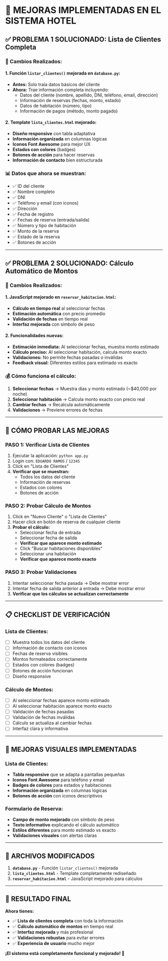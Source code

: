 # 🎯 **MEJORAS IMPLEMENTADAS EN EL SISTEMA HOTEL**

## ✅ **PROBLEMA 1 SOLUCIONADO: Lista de Clientes Completa**

### **🔧 Cambios Realizados:**

#### **1. Función `listar_clientes()` mejorada en `database.py`:**
- **Antes:** Solo traía datos básicos del cliente
- **Ahora:** Trae información completa incluyendo:
  - Datos del cliente (nombre, apellido, DNI, teléfono, email, dirección)
  - Información de reservas (fechas, monto, estado)
  - Datos de habitación (número, tipo)
  - Información de pagos (método, monto pagado)

#### **2. Template `lista_clientes.html` mejorado:**
- **Diseño responsive** con tabla adaptativa
- **Información organizada** en columnas lógicas
- **Iconos Font Awesome** para mejor UX
- **Estados con colores** (badges)
- **Botones de acción** para hacer reservas
- **Información de contacto** bien estructurada

### **📊 Datos que ahora se muestran:**
- ✅ ID del cliente
- ✅ Nombre completo
- ✅ DNI
- ✅ Teléfono y email (con iconos)
- ✅ Dirección
- ✅ Fecha de registro
- ✅ Fechas de reserva (entrada/salida)
- ✅ Número y tipo de habitación
- ✅ Monto de la reserva
- ✅ Estado de la reserva
- ✅ Botones de acción

---

## ✅ **PROBLEMA 2 SOLUCIONADO: Cálculo Automático de Montos**

### **🔧 Cambios Realizados:**

#### **1. JavaScript mejorado en `reservar_habitacion.html`:**
- **Cálculo en tiempo real** al seleccionar fechas
- **Estimación automática** con precio promedio
- **Validación de fechas** en tiempo real
- **Interfaz mejorada** con símbolo de peso

#### **2. Funcionalidades nuevas:**
- **Estimación inmediata:** Al seleccionar fechas, muestra monto estimado
- **Cálculo preciso:** Al seleccionar habitación, calcula monto exacto
- **Validaciones:** No permite fechas pasadas o inválidas
- **Feedback visual:** Diferentes estilos para estimado vs exacto

### **💰 Cómo funciona el cálculo:**
1. **Seleccionar fechas** → Muestra días y monto estimado (~$40,000 por noche)
2. **Seleccionar habitación** → Calcula monto exacto con precio real
3. **Cambiar fechas** → Recalcula automáticamente
4. **Validaciones** → Previene errores de fechas

---

## 🚀 **CÓMO PROBAR LAS MEJORAS**

### **PASO 1: Verificar Lista de Clientes**
1. Ejecutar la aplicación: `python app.py`
2. Login con: `EDUARDO RAMOS` / `12345`
3. Click en "Lista de Clientes"
4. **Verificar que se muestran:**
   - Todos los datos del cliente
   - Información de reservas
   - Estados con colores
   - Botones de acción

### **PASO 2: Probar Cálculo de Montos**
1. Click en "Nuevo Cliente" o "Lista de Clientes"
2. Hacer click en botón de reserva de cualquier cliente
3. **Probar el cálculo:**
   - Seleccionar fecha de entrada
   - Seleccionar fecha de salida
   - **Verificar que aparece monto estimado**
   - Click "Buscar habitaciones disponibles"
   - Seleccionar una habitación
   - **Verificar que aparece monto exacto**

### **PASO 3: Probar Validaciones**
1. Intentar seleccionar fecha pasada → Debe mostrar error
2. Intentar fecha de salida anterior a entrada → Debe mostrar error
3. **Verificar que los cálculos se actualizan correctamente**

---

## 📋 **CHECKLIST DE VERIFICACIÓN**

### **Lista de Clientes:**
- [ ] Muestra todos los datos del cliente
- [ ] Información de contacto con iconos
- [ ] Fechas de reserva visibles
- [ ] Montos formateados correctamente
- [ ] Estados con colores (badges)
- [ ] Botones de acción funcionan
- [ ] Diseño responsive

### **Cálculo de Montos:**
- [ ] Al seleccionar fechas aparece monto estimado
- [ ] Al seleccionar habitación aparece monto exacto
- [ ] Validación de fechas pasadas
- [ ] Validación de fechas inválidas
- [ ] Cálculo se actualiza al cambiar fechas
- [ ] Interfaz clara y informativa

---

## 🎨 **MEJORAS VISUALES IMPLEMENTADAS**

### **Lista de Clientes:**
- **Tabla responsive** que se adapta a pantallas pequeñas
- **Iconos Font Awesome** para teléfono y email
- **Badges de colores** para estados y habitaciones
- **Información organizada** en columnas lógicas
- **Botones de acción** con iconos descriptivos

### **Formulario de Reserva:**
- **Campo de monto mejorado** con símbolo de peso
- **Texto informativo** explicando el cálculo automático
- **Estilos diferentes** para monto estimado vs exacto
- **Validaciones visuales** con alertas claras

---

## 🔧 **ARCHIVOS MODIFICADOS**

1. **`database.py`** - Función `listar_clientes()` mejorada
2. **`lista_clientes.html`** - Template completamente rediseñado
3. **`reservar_habitacion.html`** - JavaScript mejorado para cálculos

---

## 🎉 **RESULTADO FINAL**

**Ahora tienes:**
- ✅ **Lista de clientes completa** con toda la información
- ✅ **Cálculo automático de montos** en tiempo real
- ✅ **Interfaz mejorada** y más profesional
- ✅ **Validaciones robustas** para evitar errores
- ✅ **Experiencia de usuario** mucho mejor

**¡El sistema está completamente funcional y mejorado! 🚀**
